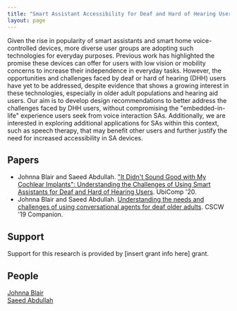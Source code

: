 ```yaml
---
title: "Smart Assistant Accessibility for Deaf and Hard of Hearing Users" # TODO: review project title
layout: page
---
```


<div class="row">
    <div class="col-md-12">
        <div class="col-xs-offset-1 col-md-10">
            <!-- TODO: find header image (at least 1000 x 527)
                Note: Please be mindful of licensing permissions. The Noun Project (https://thenounproject.com/),
                FreePik (https://www.freepik.com/) and Adobe Stock (https://stock.adobe.com/) are great places to start!
                Google Image results licensed under Creative Commons are also acceptable.
            -->
        </div>
    </div>
</div>

<!-- TODO: review description of project & add external links as needed -->

Given the rise in popularity of smart assistants and smart home voice-controlled devices, more diverse user groups are adopting such technologies for everyday purposes.  Previous work has highlighted the promise these devices can offer for users with low vision or mobility concerns to increase their independence in everyday tasks.  However, the opportunities and challenges faced by deaf or hard of hearing (DHH) users have yet to be addressed, despite evidence that shows a growing interest in these technologies, especially in older adult populations and hearing aid users.  Our aim is to develop design recommendations to better address the challenges faced by DHH users, without compromising the "embedded-in-life" experience users seek from voice interaction SAs. Additionally, we are interested in exploring additional applications for SAs within this context, such as speech therapy, that may benefit other users and further justify the need for increased accessibility in SA devices.

## Papers ##
<!-- TODO: update list of resulting publications -->

* Johnna Blair and Saeed Abdullah.
["It Didn't Sound Good with My Cochlear Implants": Understanding the Challenges of Using Smart Assistants for Deaf and Hard of Hearing Users][ubicomp-2020].
UbiComp '20.
* Johnna Blair and Saeed Abdullah.
[Understanding the needs and challenges of using conversational agents for deaf older adults][cscw-poster-2019].
CSCW '19 Companion.

## Support ##
<!-- TODO: list funding sources (if applicable) -->

Support for this research is provided by [insert grant info here] grant.

## People ##
<!-- TODO: add collaborators (if applicable) -->

[Johnna Blair](https://johnnablair.weebly.com)  
[Saeed Abdullah](https://saeedabdullah.com)

[ubicomp-2020]: /files/pubs/speaker-accessibility-ubicomp-2020.pdf
[cscw-poster-2019]: /files/pubs/speaker-accessibility-cscw-2019.pdf